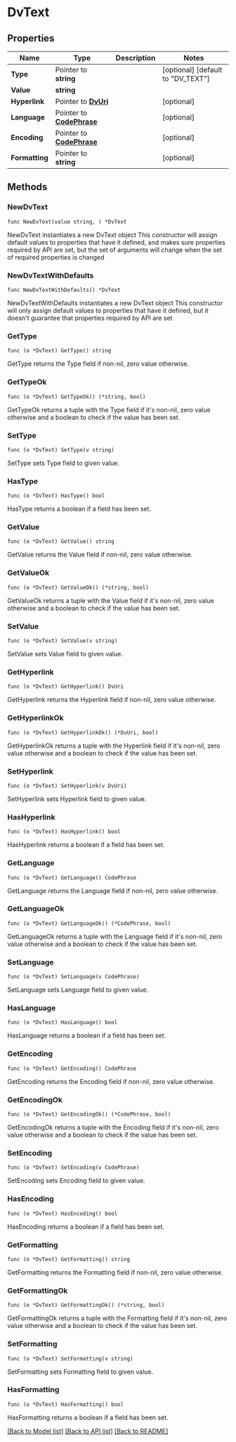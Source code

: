 # DvText

## Properties

Name | Type | Description | Notes
------------ | ------------- | ------------- | -------------
**Type** | Pointer to **string** |  | [optional] [default to "DV_TEXT"]
**Value** | **string** |  | 
**Hyperlink** | Pointer to [**DvUri**](DvUri.md) |  | [optional] 
**Language** | Pointer to [**CodePhrase**](CodePhrase.md) |  | [optional] 
**Encoding** | Pointer to [**CodePhrase**](CodePhrase.md) |  | [optional] 
**Formatting** | Pointer to **string** |  | [optional] 

## Methods

### NewDvText

`func NewDvText(value string, ) *DvText`

NewDvText instantiates a new DvText object
This constructor will assign default values to properties that have it defined,
and makes sure properties required by API are set, but the set of arguments
will change when the set of required properties is changed

### NewDvTextWithDefaults

`func NewDvTextWithDefaults() *DvText`

NewDvTextWithDefaults instantiates a new DvText object
This constructor will only assign default values to properties that have it defined,
but it doesn't guarantee that properties required by API are set

### GetType

`func (o *DvText) GetType() string`

GetType returns the Type field if non-nil, zero value otherwise.

### GetTypeOk

`func (o *DvText) GetTypeOk() (*string, bool)`

GetTypeOk returns a tuple with the Type field if it's non-nil, zero value otherwise
and a boolean to check if the value has been set.

### SetType

`func (o *DvText) SetType(v string)`

SetType sets Type field to given value.

### HasType

`func (o *DvText) HasType() bool`

HasType returns a boolean if a field has been set.

### GetValue

`func (o *DvText) GetValue() string`

GetValue returns the Value field if non-nil, zero value otherwise.

### GetValueOk

`func (o *DvText) GetValueOk() (*string, bool)`

GetValueOk returns a tuple with the Value field if it's non-nil, zero value otherwise
and a boolean to check if the value has been set.

### SetValue

`func (o *DvText) SetValue(v string)`

SetValue sets Value field to given value.


### GetHyperlink

`func (o *DvText) GetHyperlink() DvUri`

GetHyperlink returns the Hyperlink field if non-nil, zero value otherwise.

### GetHyperlinkOk

`func (o *DvText) GetHyperlinkOk() (*DvUri, bool)`

GetHyperlinkOk returns a tuple with the Hyperlink field if it's non-nil, zero value otherwise
and a boolean to check if the value has been set.

### SetHyperlink

`func (o *DvText) SetHyperlink(v DvUri)`

SetHyperlink sets Hyperlink field to given value.

### HasHyperlink

`func (o *DvText) HasHyperlink() bool`

HasHyperlink returns a boolean if a field has been set.

### GetLanguage

`func (o *DvText) GetLanguage() CodePhrase`

GetLanguage returns the Language field if non-nil, zero value otherwise.

### GetLanguageOk

`func (o *DvText) GetLanguageOk() (*CodePhrase, bool)`

GetLanguageOk returns a tuple with the Language field if it's non-nil, zero value otherwise
and a boolean to check if the value has been set.

### SetLanguage

`func (o *DvText) SetLanguage(v CodePhrase)`

SetLanguage sets Language field to given value.

### HasLanguage

`func (o *DvText) HasLanguage() bool`

HasLanguage returns a boolean if a field has been set.

### GetEncoding

`func (o *DvText) GetEncoding() CodePhrase`

GetEncoding returns the Encoding field if non-nil, zero value otherwise.

### GetEncodingOk

`func (o *DvText) GetEncodingOk() (*CodePhrase, bool)`

GetEncodingOk returns a tuple with the Encoding field if it's non-nil, zero value otherwise
and a boolean to check if the value has been set.

### SetEncoding

`func (o *DvText) SetEncoding(v CodePhrase)`

SetEncoding sets Encoding field to given value.

### HasEncoding

`func (o *DvText) HasEncoding() bool`

HasEncoding returns a boolean if a field has been set.

### GetFormatting

`func (o *DvText) GetFormatting() string`

GetFormatting returns the Formatting field if non-nil, zero value otherwise.

### GetFormattingOk

`func (o *DvText) GetFormattingOk() (*string, bool)`

GetFormattingOk returns a tuple with the Formatting field if it's non-nil, zero value otherwise
and a boolean to check if the value has been set.

### SetFormatting

`func (o *DvText) SetFormatting(v string)`

SetFormatting sets Formatting field to given value.

### HasFormatting

`func (o *DvText) HasFormatting() bool`

HasFormatting returns a boolean if a field has been set.


[[Back to Model list]](../README.md#documentation-for-models) [[Back to API list]](../README.md#documentation-for-api-endpoints) [[Back to README]](../README.md)


